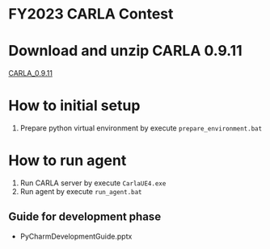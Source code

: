 # FY2023 CARLA Contest

# Download and unzip CARLA 0.9.11
[CARLA_0.9.11](https://carla-releases.s3.eu-west-3.amazonaws.com/Windows/CARLA_0.9.11.zip)

# How to initial setup
1. Prepare python virtual environment by execute `prepare_environment.bat`

# How to run agent
1. Run CARLA server by execute `CarlaUE4.exe`
2. Run agent by execute `run_agent.bat`

## Guide for development phase
- PyCharmDevelopmentGuide.pptx